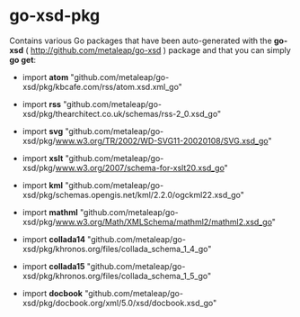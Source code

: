 go-xsd-pkg
==========


Contains various Go packages that have been auto-generated with the **go-xsd** ( http://github.com/metaleap/go-xsd ) package and that you can simply **go get**:

- import **atom** "github.com/metaleap/go-xsd/pkg/kbcafe.com/rss/atom.xsd.xml_go"

- import **rss** "github.com/metaleap/go-xsd/pkg/thearchitect.co.uk/schemas/rss-2_0.xsd_go"

- import **svg** "github.com/metaleap/go-xsd/pkg/www.w3.org/TR/2002/WD-SVG11-20020108/SVG.xsd_go"

- import **xslt** "github.com/metaleap/go-xsd/pkg/www.w3.org/2007/schema-for-xslt20.xsd_go"

- import **kml** "github.com/metaleap/go-xsd/pkg/schemas.opengis.net/kml/2.2.0/ogckml22.xsd_go"

- import **mathml** "github.com/metaleap/go-xsd/pkg/www.w3.org/Math/XMLSchema/mathml2/mathml2.xsd_go"

- import **collada14** "github.com/metaleap/go-xsd/pkg/khronos.org/files/collada_schema_1_4_go"

- import **collada15** "github.com/metaleap/go-xsd/pkg/khronos.org/files/collada_schema_1_5_go"

- import **docbook** "github.com/metaleap/go-xsd/pkg/docbook.org/xml/5.0/xsd/docbook.xsd_go"
